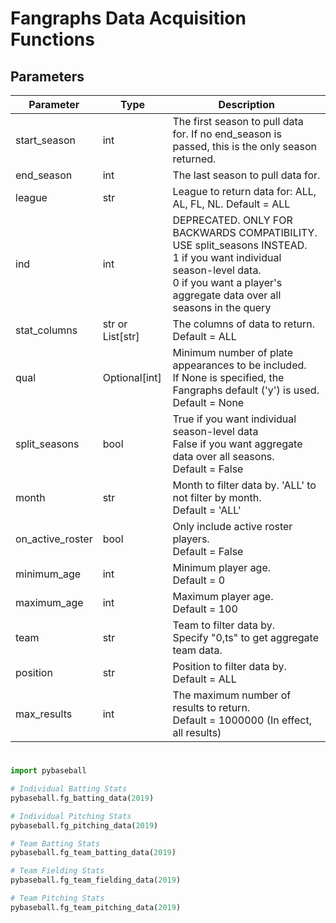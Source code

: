 # Fangraphs Data Acquisition Functions

## Parameters

| Parameter        | Type             | Description
|  ---             | ---              | ---
| start_season     | int              | The first season to pull data for. If no end_season is passed, this is the only season returned.
| end_season       | int              | The last season to pull data for.
| league           | str              | League to return data for: ALL, AL, FL, NL. Default = ALL
| ind              | int              | DEPRECATED. ONLY FOR BACKWARDS COMPATIBILITY. USE split_seasons INSTEAD. <br> 1 if you want individual season-level data. <br> 0 if you want a player's aggregate data over all seasons in the query
| stat_columns     | str or List[str] | The columns of data to return. <br> Default = ALL
| qual             | Optional[int]    | Minimum number of plate appearances to be included. <br> If None is specified, the Fangraphs default ('y') is used. <br> Default = None
| split_seasons    | bool             | True if you want individual season-level data <br> False if you want aggregate data over all seasons. <br> Default = False
| month            | str              | Month to filter data by. 'ALL' to not filter by month. <br> Default = 'ALL'
| on_active_roster | bool             | Only include active roster players. <br> Default = False
| minimum_age      | int              | Minimum player age. <br> Default = 0
| maximum_age      | int              | Maximum player age. <br> Default = 100
| team             | str              | Team to filter data by. <br> Specify "0,ts" to get aggregate team data.
| position         | str              | Position to filter data by. <br> Default = ALL
| max_results      | int              | The maximum number of results to return. <br> Default = 1000000 (In effect, all results)


#

```python
import pybaseball

# Individual Batting Stats
pybaseball.fg_batting_data(2019)

# Individual Pitching Stats
pybaseball.fg_pitching_data(2019)

# Team Batting Stats
pybaseball.fg_team_batting_data(2019)

# Team Fielding Stats
pybaseball.fg_team_fielding_data(2019)

# Team Pitching Stats
pybaseball.fg_team_pitching_data(2019)
```
